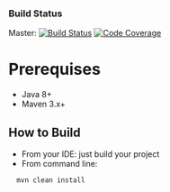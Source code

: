### Build Status
Master: [![Build Status](https://travis-ci.org/htchepannou/traval-service.svg?branch=master)](https://travis-ci.org/htchepannou/academy-service)
[![Code Coverage](https://img.shields.io/codecov/c/github/pvorb/property-providers/develop.svg)](https://codecov.io/github/pvorb/property-providers?branch=master)

# Prerequises
- Java 8+
- Maven 3.x+

## How to Build
- From your IDE: just build your project
- From command line: 
```
  mvn clean install
```  
